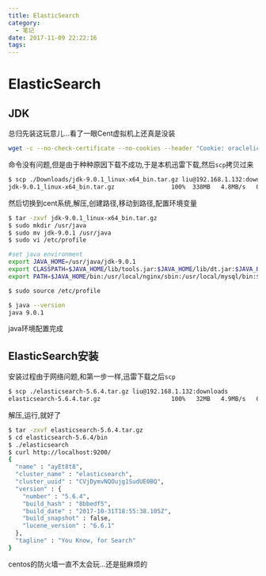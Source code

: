 ```yaml
---
title: ElasticSearch
category:
  - 笔记
date: 2017-11-09 22:22:16
tags:
---
```

# ElasticSearch
<!--more-->

## JDK

总归先装这玩意儿...看了一眼Cent虚拟机上还真是没装

```sh
wget -c --no-check-certificate --no-cookies --header "Cookie: oraclelicense=accept-securebackup-cookie" http://download.oracle.com/otn-pub/java/jdk/9.0.1+11/jdk-9.0.1_linux-x64_bin.tar.gz
```

命令没有问题,但是由于种种原因下载不成功,于是本机迅雷下载,然后`scp`拷贝过来

```sh
$ scp ./Downloads/jdk-9.0.1_linux-x64_bin.tar.gz liu@192.168.1.132:downloads
jdk-9.0.1_linux-x64_bin.tar.gz                100%  338MB   4.8MB/s   01:09
```

然后切换到cent系统,解压,创建路径,移动到路径,配置环境变量

```sh
$ tar -zxvf jdk-9.0.1_linux-x64_bin.tar.gz
$ sudo mkdir /usr/java
$ sudo mv jdk-9.0.1 /usr/java
$ sudo vi /etc/profile

#set java environment
export JAVA_HOME=/usr/java/jdk-9.0.1
export CLASSPATH=$JAVA_HOME/lib/tools.jar:$JAVA_HOME/lib/dt.jar:$JAVA_HOME/lib
export PATH=$JAVA_HOME/bin:/usr/local/nginx/sbin:/usr/local/mysql/bin:$PATH

$ sudo source /etc/profile

$ java --version
java 9.0.1
```

java环境配置完成

## ElasticSearch安装

安装过程由于网络问题,和第一步一样,迅雷下载之后`scp`

```sh
$ scp ./elasticsearch-5.6.4.tar.gz liu@192.168.1.132:downloads
elasticsearch-5.6.4.tar.gz                    100%   32MB   4.9MB/s   00:06
```

解压,运行,就好了

```sh
$ tar -zxvf elasticsearch-5.6.4.tar.gz
$ cd elasticsearch-5.6.4/bin
$ ./elasticsearch
$ curl http://localhost:9200/
{
  "name" : "ayEt8t8",
  "cluster_name" : "elasticsearch",
  "cluster_uuid" : "CVjDymvNQOujg1SudUE0BQ",
  "version" : {
    "number" : "5.6.4",
    "build_hash" : "8bbedf5",
    "build_date" : "2017-10-31T18:55:38.105Z",
    "build_snapshot" : false,
    "lucene_version" : "6.6.1"
  },
  "tagline" : "You Know, for Search"
}
```

centos的防火墙一直不太会玩...还是挺麻烦的